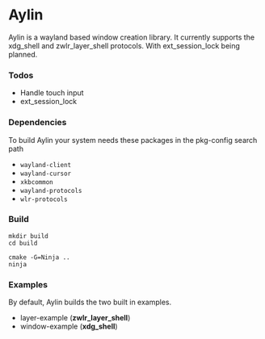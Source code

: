 # Aylin

Aylin is a wayland based window creation library. It currently supports the xdg_shell and zwlr_layer_shell protocols.
With ext_session_lock being planned.

### Todos

- Handle touch input
- ext_session_lock

### Dependencies

To build Aylin your system needs these packages in the pkg-config search path

- `wayland-client`
- `wayland-cursor`
- `xkbcommon`
- `wayland-protocols`
- `wlr-protocols`

### Build

```shell
mkdir build
cd build

cmake -G=Ninja ..
ninja
```

### Examples

By default, Aylin builds the two built in examples.

- layer-example (**zwlr_layer_shell**)
- window-example (**xdg_shell**)
